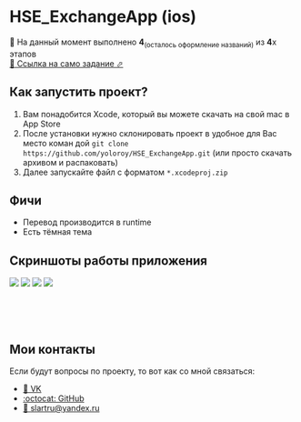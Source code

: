 # HSE_ExchangeApp (ios)
🎉 На данный момент выполнено <b>4</b><sub>(осталось оформление названий)</sub> из <b>4</b>х этапов
<br>[📄 Ссылка на само задание ⬀](https://cs.hse.ru/mobile/2020/android)

## Как запустить проект?
  1. Вам понадобится Xcode, который вы можете скачать на свой mac в App Store
  1. После установки нужно склонировать проект в удобное для Вас место коман дой `git clone https://github.com/yoloroy/HSE_ExchangeApp.git` (или просто скачать архивом и распаковать)
  1. Далее запускайте файл с форматом `*.xcodeproj.zip`

## Фичи
- Перевод производится в runtime
- Есть тёмная тема

## Скриншоты работы приложения
![](https://github.com/yoloroy/HSE_ExchangeApp-ios-/blob/master/Скриншоты/main1.png)
![](https://github.com/yoloroy/HSE_ExchangeApp-ios-/blob/master/Скриншоты/main2.png)
![](https://github.com/yoloroy/HSE_ExchangeApp-ios-/blob/master/Скриншоты/search1.png)
![](https://github.com/yoloroy/HSE_ExchangeApp-ios-/blob/master/Скриншоты/search2.png)

<br><br><br>
## Мои контакты
Если будут вопросы по проекту, то вот как со мной связаться: 
- [👥 VK](https://vk.com/slartak)
- [:octocat: GitHub](https://github.com/yoloroy)
- [📧 slartru@yandex.ru](mailto:slartru@yandex.ru)
